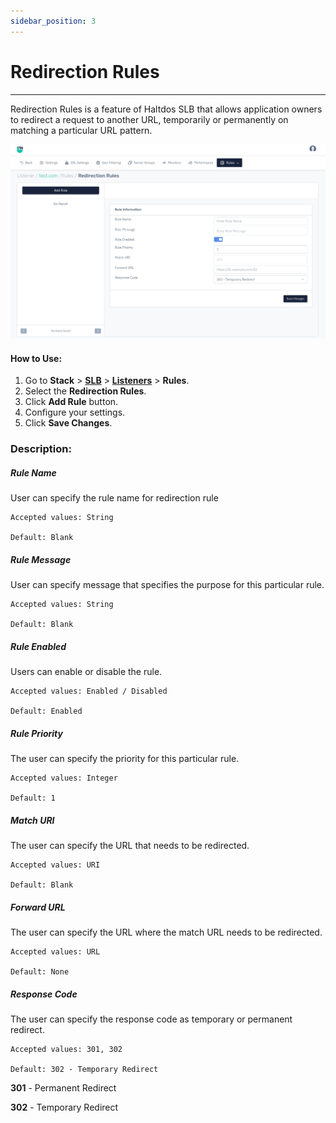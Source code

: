 ```yaml
---
sidebar_position: 3
---
```


# Redirection Rules

---

Redirection Rules is a feature of Haltdos SLB that allows application owners to redirect a request to another URL, temporarily or permanently on matching a particular URL pattern.

![Redirection rule](/img/adc/v8/docs/redirection_rule.png)

#### How to Use:

1. Go to **Stack** > [**SLB**](/enterprise/adc) > [**Listeners**](../listeners.md) > **Rules**.
2. Select the **Redirection Rules**.
3. Click **Add Rule** button.
4. Configure your settings. 
5. Click **Save Changes**.

### Description:

##### **Rule Name**

User can specify the rule name for redirection rule

    Accepted values: String

    Default: Blank  

##### **Rule Message**

User can specify message that specifies the purpose for this particular rule. 

    Accepted values: String

    Default: Blank 

##### **Rule Enabled**

Users can enable or disable the rule.

    Accepted values: Enabled / Disabled

    Default: Enabled    

##### **Rule Priority**

The user can specify the priority for this particular rule.

    Accepted values: Integer

    Default: 1

##### **Match URI**

The user can specify the URL that needs to be redirected.

    Accepted values: URI

    Default: Blank  

##### **Forward URL**

The user can specify the URL where the match URL needs to be redirected.

    Accepted values: URL

    Default: None  

##### **Response Code**

The user can specify the response code as temporary or permanent redirect.

    Accepted values: 301, 302

    Default: 302 - Temporary Redirect  

**301** - Permanent Redirect

**302** - Temporary Redirect